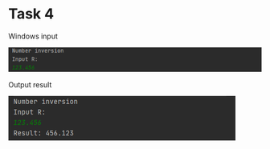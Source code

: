Task 4
=====================

Windows input 

![](https://github.com/DzmitrySiarheyeu/Epam/blob/main/First-chapter-of-the-cours/Linear%20programs/Task%204/img/1.PNG)

Output result

![](https://github.com/DzmitrySiarheyeu/Epam/blob/main/First-chapter-of-the-cours/Linear%20programs/Task%204/img/2.PNG)
